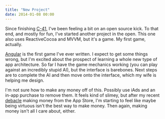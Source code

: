 ```yaml
---
title: "New Project"
date: 2014-01-08 00:00
---
```


<p>Since finishing <a href="http://ashfurrow.com/blog/c-41">C-41</a>, I've been feeling a bit on an open source kick. To that end, and mostly for fun, I've started another project in the open. This one also uses ReactiveCocoa and MVVM, but it's a game. My first game, actually. </p>

<p><a href="https://github.com/AshFurrow/Angular">Angular</a> is the first game I've ever written. I expect to get some things wrong, but I'm excited about the prospect of learning a whole new type of app architecture. So far I have the game mechanics working (you can play against an incredibly stupid AI), but the interface is barebones. Next steps are to complete the AI and then move onto the interface, which my wife is helping me design. </p>

<p>I'm not sure how to make any money off of this. Possibly use iAds and an in-app purchase to remove them. It feels kind of slimey, but after my recent <a href="http://ashfurrow.com/blog/35mm-update">debacle</a> making money from the App Store, I'm starting to feel like maybe being virtuous isn't the best way to make money. Then again, making money isn't all I care about, either. </p>

<!-- more -->

